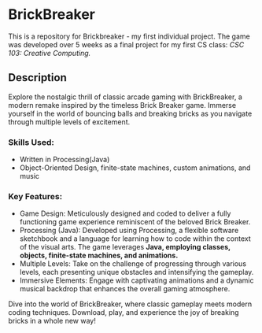 # BrickBreaker
This is a repository for Brickbreaker - my first individual project. The game was developed over 5 weeks as a final project for my first CS class: *CSC 103: Creative Computing.*

## Description
Explore the nostalgic thrill of classic arcade gaming with BrickBreaker, a modern remake inspired by the timeless Brick Breaker game. Immerse yourself in the world of bouncing balls and breaking bricks as you navigate through multiple levels of excitement.

### Skills Used:
* Written in Processing(Java)
* Object-Oriented Design, finite-state machines, custom animations, and music

### Key Features:

* Game Design: Meticulously designed and coded to deliver a fully functioning game experience reminiscent of the beloved Brick Breaker.
* Processing (Java): Developed using Processing, a flexible software sketchbook and a language for learning how to code within the context of the visual arts. The game leverages **Java, employing classes, objects, finite-state machines, and animations.**
* Multiple Levels: Take on the challenge of progressing through various levels, each presenting unique obstacles and intensifying the gameplay.
* Immersive Elements: Engage with captivating animations and a dynamic musical backdrop that enhances the overall gaming atmosphere.

Dive into the world of BrickBreaker, where classic gameplay meets modern coding techniques. Download, play, and experience the joy of breaking bricks in a whole new way!
